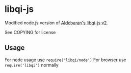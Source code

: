 # libqi-js
Modified node.js version of [Aldebaran's libqi-js v2](https://github.com/aldebaran/libqi-js).

See COPYING for license

## Usage
For node usage use `require('libqi/node')`
For browser use `require('libqi')` normally
